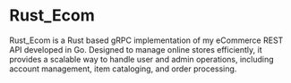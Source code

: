 # Rust_Ecom

Rust_Ecom is a Rust based gRPC implementation of my eCommerce REST API
developed in Go. Designed to manage online stores efficiently,
it provides a scalable way to handle user and admin operations,
including account management, item cataloging, and order processing.
